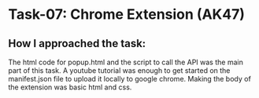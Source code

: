 # Task-07: Chrome Extension (AK47)

## How I approached the task:

The html code for popup.html and the script to call the API was the main part of this task. A youtube tutorial was enough to get started on the manifest.json file to upload it locally to google chrome. Making the body of the extension was basic html and css.